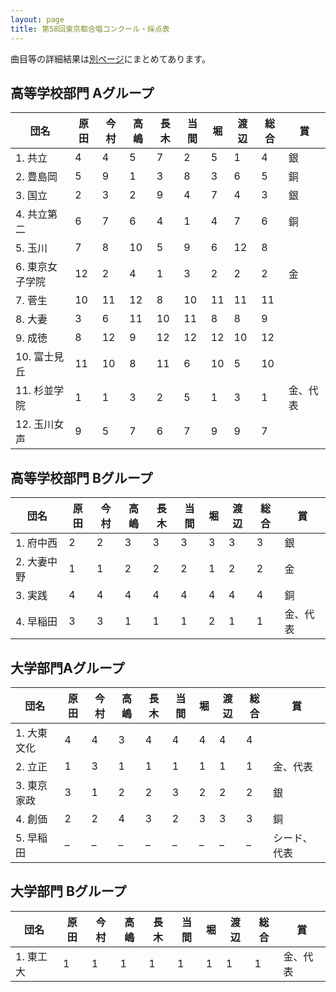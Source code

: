 ```yaml
---
layout: page
title: 第58回東京都合唱コンクール・採点表
---
```

曲目等の詳細結果は[別ページ](jca-tokyo-2003-1005/)にまとめてあります。

高等学校部門 Aグループ
----------------------

| 団名            | 原田 | 今村 | 高嶋 | 長木 | 当間 | 堀  | 渡辺 | 総合 | 賞       |
|-----------------|------|------|------|------|------|-----|------|------|----------|
| 1. 共立         | 4    | 4    | 5    | 7    | 2    | 5   | 1    | 4    | 銀       |
| 2. 豊島岡       | 5    | 9    | 1    | 3    | 8    | 3   | 6    | 5    | 銅       |
| 3. 国立         | 2    | 3    | 2    | 9    | 4    | 7   | 4    | 3    | 銀       |
| 4. 共立第二     | 6    | 7    | 6    | 4    | 1    | 4   | 7    | 6    | 銅       |
| 5. 玉川         | 7    | 8    | 10   | 5    | 9    | 6   | 12   | 8    |          |
| 6. 東京女子学院 | 12   | 2    | 4    | 1    | 3    | 2   | 2    | 2    | 金       |
| 7. 菅生         | 10   | 11   | 12   | 8    | 10   | 11  | 11   | 11   |          |
| 8. 大妻         | 3    | 6    | 11   | 10   | 11   | 8   | 8    | 9    |          |
| 9. 成徳         | 8    | 12   | 9    | 12   | 12   | 12  | 10   | 12   |          |
| 10. 富士見丘    | 11   | 10   | 8    | 11   | 6    | 10  | 5    | 10   |          |
| 11. 杉並学院    | 1    | 1    | 3    | 2    | 5    | 1   | 3    | 1    | 金、代表 |
| 12. 玉川女声    | 9    | 5    | 7    | 6    | 7    | 9   | 9    | 7    |          |

高等学校部門 Bグループ
----------------------

| 団名        | 原田 | 今村 | 高嶋 | 長木 | 当間 | 堀  | 渡辺 | 総合 | 賞       |
|-------------|------|------|------|------|------|-----|------|------|----------|
| 1. 府中西   | 2    | 2    | 3    | 3    | 3    | 3   | 3    | 3    | 銀       |
| 2. 大妻中野 | 1    | 1    | 2    | 2    | 2    | 1   | 2    | 2    | 金       |
| 3. 実践     | 4    | 4    | 4    | 4    | 4    | 4   | 4    | 4    | 銅       |
| 4. 早稲田   | 3    | 3    | 1    | 1    | 1    | 2   | 1    | 1    | 金、代表 |

大学部門Aグループ
-----------------

| 団名        | 原田 | 今村 | 高嶋 | 長木 | 当間 | 堀  | 渡辺 | 総合 | 賞           |
|-------------|------|------|------|------|------|-----|------|------|--------------|
| 1. 大東文化 | 4    | 4    | 3    | 4    | 4    | 4   | 4    | 4    |              |
| 2. 立正     | 1    | 3    | 1    | 1    | 1    | 1   | 1    | 1    | 金、代表     |
| 3. 東京家政 | 3    | 1    | 2    | 2    | 3    | 2   | 2    | 2    | 銀           |
| 4. 創価     | 2    | 2    | 4    | 3    | 2    | 3   | 3    | 3    | 銅           |
| 5. 早稲田   | –    | –    | –    | –    | –    | –   | –    | –    | シード、代表 |

大学部門 Bグループ
------------------

| 団名      | 原田 | 今村 | 高嶋 | 長木 | 当間 | 堀  | 渡辺 | 総合 | 賞       |
|-----------|------|------|------|------|------|-----|------|------|----------|
| 1. 東工大 | 1    | 1    | 1    | 1    | 1    | 1   | 1    | 1    | 金、代表 |
